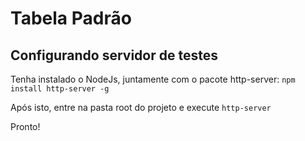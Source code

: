 # Tabela Padrão

## Configurando servidor de testes
Tenha instalado o NodeJs, juntamente com o pacote http-server:
`npm install http-server -g`

Após isto, entre na pasta root do projeto e execute
`http-server`

Pronto!

